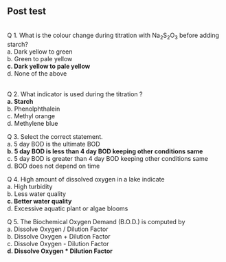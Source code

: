 ## Post test
<br>
Q 1. What is the colour change during titration with Na<sub>2</sub>S<sub>2</sub>O<sub>3</sub> before adding starch? <br>
a. Dark yellow to green<br>
b. Green to pale yellow<br>
<b>c. Dark yellow to pale yellow</b><br>
d. None of the above<br><br>

Q 2. What indicator is used during the titration ?<br>
<b>a. Starch</b><br>
b. Phenolphthalein<br>
c. Methyl orange<br>
d. Methylene blue<br>

Q 3. Select the correct statement.<br>
a. 5 day BOD is the ultimate BOD<br>
<b>b. 5 day BOD is less than 4 day BOD keeping other conditions same</b><br>
c. 5 day BOD is greater than 4 day BOD keeping other conditions same<br>
d. BOD does not depend on time<br>

Q 4. High amount of dissolved oxygen in a lake indicate <br>
a. High turbidity<br>
b. Less water quality<br>
<b>c. Better water quality</b><br>
d. Excessive aquatic plant or algae blooms<br>

Q 5. The Biochemical Oxygen Demand (B.O.D.) is computed by<br>
a. Dissolve Oxygen / Dilution Factor<br>
b. Dissolve Oxygen + Dilution Factor<br>
c. Dissolve Oxygen - Dilution Factor<br>
<b>d.  Dissolve Oxygen * Dilution Factor</b><br>
